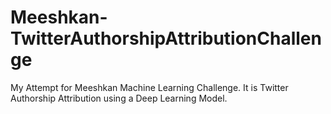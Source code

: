 # Meeshkan-TwitterAuthorshipAttributionChallenge
My Attempt for Meeshkan Machine Learning Challenge. It is Twitter Authorship Attribution using a Deep Learning Model.
